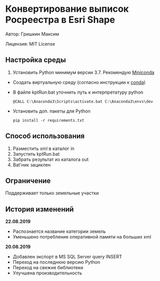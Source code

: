 # Конвертирование выписок Росреестра в Esri Shape

Автор: Гришкин Максим

Лицензия: MIT License

## Настройка среды

1. Установить Python минимум версии 3.7. Рекомендую [Miniconda](https://docs.conda.io/en/latest/miniconda.html) 

- Создать виртуальную среду (согласно инструкции к [conda](https://docs.conda.io/projects/conda/en/latest/user-guide/concepts/environments.html))

- В файле kptRun.bat уточнить путь к интерпретатуру python 
  
   ```
   @CALL C:\Anaconda3\Scripts\activate.bat C:\Anaconda3\envs\dev
   ```
   
- Установить доп. пакеты для Python
  
   ```
   pip install -r requirements.txt
   ```

## Способ использования

1. Разместить xml в каталог in 
2. Запустить kptRun.bat
3. Забрать результат из каталога out
4. Bat'ник зациклен

## Ограничение

Поддерживает только земельные участки

## История изменений

**22.08.2019**
- Распознается название категории земель
- Уменьшено потребление оперативной памяти на больших xml

**20.08.2019**

- Добавлен экспорт в MS SQL Server query INSERT
- Переход на последнюю версию Python
- Переход на свежие библиотеки
- Улучшена производительность